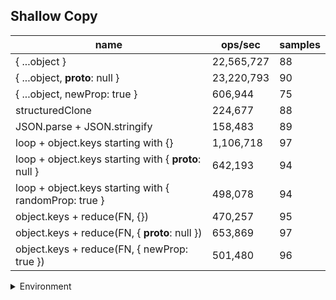## Shallow Copy

|name|ops/sec|samples|
|-|-|-|
|{ ...object }|22,565,727|88|
|{ ...object, __proto__: null }|23,220,793|90|
|{ ...object, newProp: true }|606,944|75|
|structuredClone|224,677|88|
|JSON.parse + JSON.stringify|158,483|89|
|loop + object.keys starting with {}|1,106,718|97|
|loop + object.keys starting with { __proto__: null }|642,193|94|
|loop + object.keys starting with { randomProp: true }|498,078|94|
|object.keys + reduce(FN, {})|470,257|95|
|object.keys + reduce(FN, { __proto__: null })|653,869|97|
|object.keys + reduce(FN, { newProp: true })|501,480|96|


<details>
<summary>Environment</summary>

* __Machine:__ linux x64 | 4 vCPUs | 15.6GB Mem
* __Run:__ Tue Mar 12 2024 19:12:09 GMT+0000 (Coordinated Universal Time)
</details>

<!--
{"environment":{"platform":"linux","arch":"x64","cpus":4,"totalMemory":15.606491088867188},"benchmarks":[{"name":"{ ...object }","opsSec":22565727.38542125,"samples":6},{"name":"{ ...object, __proto__: null }","opsSec":23220793.04908528,"samples":9},{"name":"{ ...object, newProp: true }","opsSec":606943.8998065691,"samples":3},{"name":"structuredClone","opsSec":224676.78414844265,"samples":3},{"name":"JSON.parse + JSON.stringify","opsSec":158483.25615304886,"samples":5},{"name":"loop + object.keys starting with {}","opsSec":1106718.0133143978,"samples":5},{"name":"loop + object.keys starting with { __proto__: null }","opsSec":642193.445793087,"samples":4},{"name":"loop + object.keys starting with { randomProp: true }","opsSec":498077.8469232453,"samples":5},{"name":"object.keys + reduce(FN, {})","opsSec":470256.9133924688,"samples":7},{"name":"object.keys + reduce(FN, { __proto__: null })","opsSec":653868.7719954774,"samples":4},{"name":"object.keys + reduce(FN, { newProp: true })","opsSec":501480.2563341452,"samples":8}]}-->
